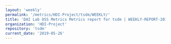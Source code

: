 ```yaml
---
layout: 'weekly'
permalink: '/metrics/HDI-Project/tsdm/WEEKLY/'
title: 'DAI Lab OSS Metrics Metrics report for tsdm | WEEKLY-REPORT-2019-05-26'
organization: 'HDI-Project'
repository: 'tsdm'
current_date: '2019-05-26'
---
```

